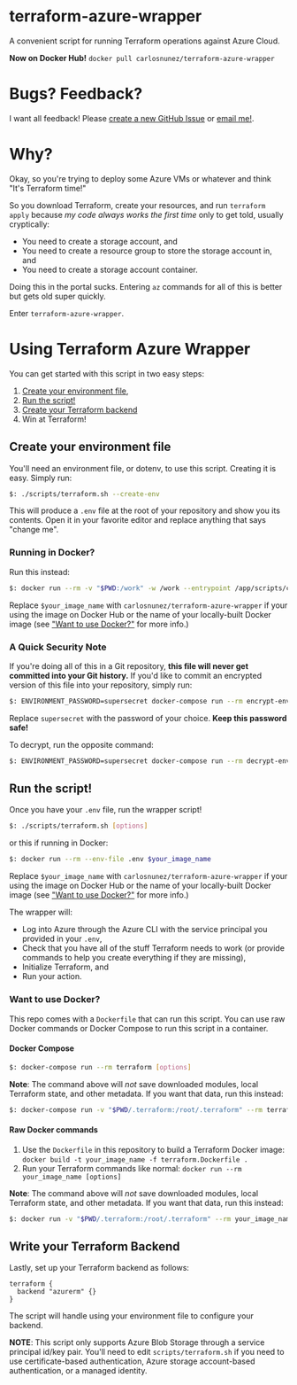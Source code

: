 # terraform-azure-wrapper

A convenient script for running Terraform operations against Azure Cloud.

**Now on Docker Hub!** `docker pull carlosnunez/terraform-azure-wrapper`

# Bugs? Feedback?

I want all feedback! Please
[create a new GitHub Issue](https://github.com/carlosonunez/terraform-azure-wrapper/issues/new) or
[email me!](mailto:dev@carlosnunez.me).

# Why?

Okay, so you're trying to deploy some Azure VMs or whatever and think "It's Terraform time!"

So you download Terraform, create your resources, and run `terraform apply` because _my code always
works the first time_ only to get told, usually cryptically:

- You need to create a storage account, and
- You need to create a resource group to store the storage account in, and
- You need to create a storage account container.

Doing this in the portal sucks. Entering `az` commands for all of this is better but gets
old super quickly.

Enter `terraform-azure-wrapper`.

# Using Terraform Azure Wrapper

You can get started with this script in two easy steps:

1. [Create your environment file](#create-your-environment-file),
2. [Run the script!](#run-the-script)
3. [Create your Terraform backend](#create-your-terraform-backend)
4. Win at Terraform!


## Create your environment file

You'll need an environment file, or dotenv, to use this script. Creating it is easy. Simply run:

```sh
$: ./scripts/terraform.sh --create-env
```

This will produce a `.env` file at the root of your repository and show you its contents.
Open it in your favorite editor and replace anything that says "change me".

### Running in Docker?

Run this instead:

```sh
$: docker run --rm -v "$PWD:/work" -w /work --entrypoint /app/scripts/create_env.sh $your_image_name
```

Replace `$your_image_name` with `carlosnunez/terraform-azure-wrapper` if your using the image
on Docker Hub or the name of your locally-built Docker image (see
["Want to use Docker?"](#want-to-use-docker) for more info.)

### A Quick Security Note

If you're doing all of this in a Git repository, **this file will never get committed into your Git history.**
If you'd like to commit an encrypted version of this file into your repository, simply run:

```sh
$: ENVIRONMENT_PASSWORD=supersecret docker-compose run --rm encrypt-env
```

Replace `supersecret` with the password of your choice. **Keep this password safe!**

To decrypt, run the opposite command:

```sh
$: ENVIRONMENT_PASSWORD=supersecret docker-compose run --rm decrypt-env
```

## Run the script!

Once you have your `.env` file, run the wrapper script!

```sh
$: ./scripts/terraform.sh [options]
```

or this if running in Docker:


```sh
$: docker run --rm --env-file .env $your_image_name
```

Replace `$your_image_name` with `carlosnunez/terraform-azure-wrapper` if your using the image
on Docker Hub or the name of your locally-built Docker image (see
["Want to use Docker?"](#want-to-use-docker) for more info.)

The wrapper will:

- Log into Azure through the Azure CLI with the service principal you provided in your `.env`,
- Check that you have all of the stuff Terraform needs to work (or provide commands to help you
  create everything if they are missing),
- Initialize Terraform, and
- Run your action.

### Want to use Docker?

This repo comes with a `Dockerfile` that can run this script. You can use raw Docker commands or
Docker Compose to run this script in a container.

#### Docker Compose

```sh
$: docker-compose run --rm terraform [options]
```

**Note**: The command above will _not_ save downloaded modules, local Terraform state, and other
metadata. If you want that data, run this instead:

```sh
$: docker-compose run -v "$PWD/.terraform:/root/.terraform" --rm terraform [options]
```

#### Raw Docker commands

1. Use the `Dockerfile` in this repository to build a Terraform Docker image:
   `docker build -t your_image_name -f terraform.Dockerfile .`
2. Run your Terraform commands like normal:
   `docker run --rm your_image_name [options]`

**Note**: The command above will _not_ save downloaded modules, local Terraform state, and other
metadata. If you want that data, run this instead:

```sh
$: docker run -v "$PWD/.terraform:/root/.terraform" --rm your_image_name [options]
```

## Write your Terraform Backend

Lastly, set up your Terraform backend as follows:

```hcl
terraform {
  backend "azurerm" {}
}
```

The script will handle using your environment file to configure your backend.

**NOTE**: This script only supports Azure Blob Storage through a service principal id/key pair.
You'll need to edit `scripts/terraform.sh` if you need to use certificate-based authentication,
Azure storage account-based authentication, or a managed identity.
